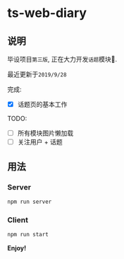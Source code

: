 # ts-web-diary

## 说明

毕设项目`第三版`,  正在大力开发`话题`模块🚧.

最近更新于`2019/9/28`

完成:

- [x] 话题页的基本工作

TODO:

- [ ] 所有模块图片懒加载
- [ ] 关注用户 + 话题

## 用法

### Server

```bash
npm run server
```

### Client

```bash
npm run start
```

**Enjoy!**